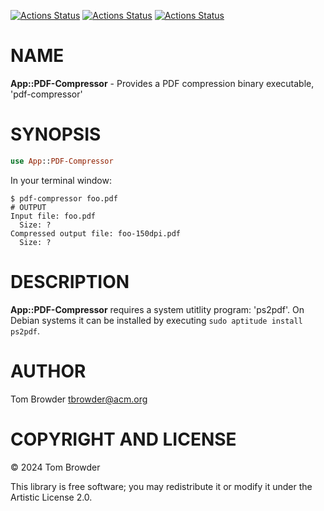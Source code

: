 [![Actions Status](https://github.com/tbrowder/App-PDF-Compressor/actions/workflows/linux.yml/badge.svg)](https://github.com/tbrowder/App-PDF-Compressor/actions) [![Actions Status](https://github.com/tbrowder/App-PDF-Compressor/actions/workflows/macos.yml/badge.svg)](https://github.com/tbrowder/App-PDF-Compressor/actions) [![Actions Status](https://github.com/tbrowder/App-PDF-Compressor/actions/workflows/windows.yml/badge.svg)](https://github.com/tbrowder/App-PDF-Compressor/actions)

NAME
====

**App::PDF-Compressor** - Provides a PDF compression binary executable, 'pdf-compressor'

SYNOPSIS
========

```raku
use App::PDF-Compressor
```

In your terminal window:

    $ pdf-compressor foo.pdf
    # OUTPUT
    Input file: foo.pdf
      Size: ?
    Compressed output file: foo-150dpi.pdf
      Size: ?

DESCRIPTION
===========

**App::PDF-Compressor** requires a system utitlity program: 'ps2pdf'. On Debian systems it can be installed by executing `sudo aptitude install ps2pdf`.

AUTHOR
======

Tom Browder <tbrowder@acm.org>

COPYRIGHT AND LICENSE
=====================

© 2024 Tom Browder

This library is free software; you may redistribute it or modify it under the Artistic License 2.0.

